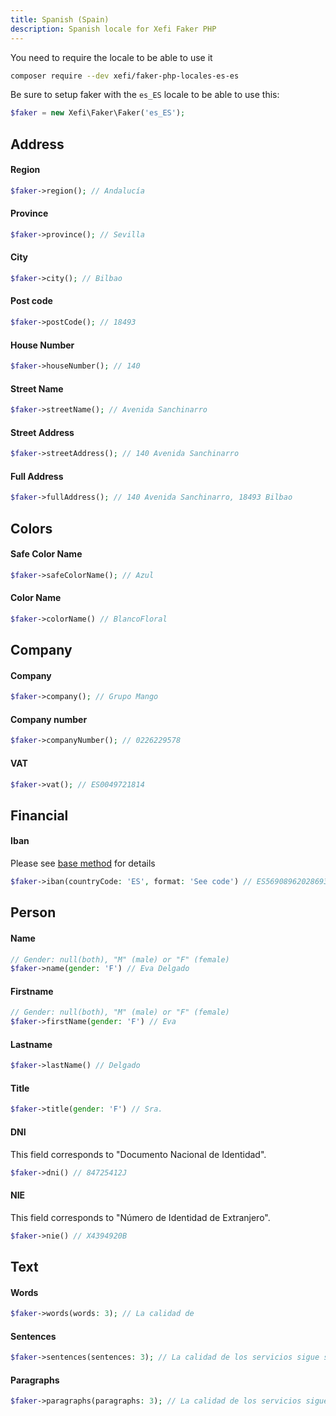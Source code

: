 ```yaml
---
title: Spanish (Spain)
description: Spanish locale for Xefi Faker PHP
---
```


You need to require the locale to be able to use it
```bash
composer require --dev xefi/faker-php-locales-es-es
```

Be sure to setup faker with the `es_ES` locale to be able to use this:

```php
$faker = new Xefi\Faker\Faker('es_ES');
```

## Address

#### Region
```php
$faker->region(); // Andalucía
```

#### Province
```php
$faker->province(); // Sevilla
```

#### City

```php
$faker->city(); // Bilbao
```

#### Post code
```php
$faker->postCode(); // 18493
```

#### House Number
```php
$faker->houseNumber(); // 140
```

#### Street Name
```php
$faker->streetName(); // Avenida Sanchinarro
```

#### Street Address
```php
$faker->streetAddress(); // 140 Avenida Sanchinarro
```

#### Full Address
```php
$faker->fullAddress(); // 140 Avenida Sanchinarro, 18493 Bilbao
```

## Colors
#### Safe Color Name
```php
$faker->safeColorName(); // Azul
```
#### Color Name
```php
$faker->colorName() // BlancoFloral
```

## Company
#### Company
```php
$faker->company(); // Grupo Mango
```

#### Company number
```php
$faker->companyNumber(); // 0226229578
```

#### VAT
```php
$faker->vat(); // ES0049721814
```

## Financial
#### Iban
Please see [base method](/extensions/financial#iban) for details
```php
$faker->iban(countryCode: 'ES', format: 'See code') // ES5690896202869356118608
```


## Person


#### Name
```php
// Gender: null(both), "M" (male) or "F" (female)
$faker->name(gender: 'F') // Eva Delgado
```

#### Firstname
```php
// Gender: null(both), "M" (male) or "F" (female)
$faker->firstName(gender: 'F') // Eva
```

#### Lastname
```php
$faker->lastName() // Delgado
```

#### Title
```php
$faker->title(gender: 'F') // Sra.
```

#### DNI
This field corresponds to "Documento Nacional de Identidad".
```php
$faker->dni() // 84725412J
```

#### NIE
This field corresponds to "Número de Identidad de Extranjero".
```php
$faker->nie() // X4394920B
```

## Text
#### Words
```php
$faker->words(words: 3); // La calidad de
```

#### Sentences
```php
$faker->sentences(sentences: 3); // La calidad de los servicios sigue siendo un objetivo central en el sector...
```

#### Paragraphs
```php
$faker->paragraphs(paragraphs: 3); // La calidad de los servicios sigue siendo un objetivo central en el sector...
```
